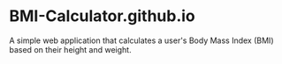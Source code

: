 # BMI-Calculator.github.io
A simple web application that calculates a user's Body Mass Index (BMI) based on their height and weight.
